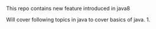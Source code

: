 This repo contains new feature introduced in java8

Will cover following topics in java to cover basics of java.
1.
